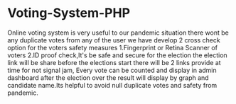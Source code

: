 # Voting-System-PHP
Online voting system is very useful to our pandemic situation there wont be any  duplicate votes from any of the user we have develop 2 cross check option for the voters safety measures 1.Fingerprint or Retina Scanner of voters 2.ID proof check,It's be safe and secure for the election the election link will be share before the elections start there will be 2 links provide at  time for not signal jam, Every vote can be counted and display in admin dashboard after the election over the result will display by graph and candidate name.Its helpful to avoid null duplicate votes and safety from pandemic.
